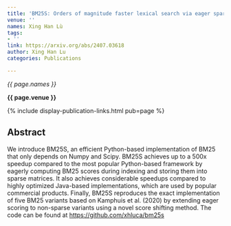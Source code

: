 ```yaml
---
title: 'BM25S: Orders of magnitude faster lexical search via eager sparse scoring'
venue: ''
names: Xing Han Lù
tags:
- ''
link: https://arxiv.org/abs/2407.03618
author: Xing Han Lu
categories: Publications

---
```


*{{ page.names }}*

**{{ page.venue }}**

{% include display-publication-links.html pub=page %}

## Abstract

We introduce BM25S, an efficient Python-based implementation of BM25 that only depends on Numpy and Scipy. BM25S achieves up to a 500x speedup compared to the most popular Python-based framework by eagerly computing BM25 scores during indexing and storing them into sparse matrices. It also achieves considerable speedups compared to highly optimized Java-based implementations, which are used by popular commercial products. Finally, BM25S reproduces the exact implementation of five BM25 variants based on Kamphuis et al. (2020) by extending eager scoring to non-sparse variants using a novel score shifting method. The code can be found at https://github.com/xhluca/bm25s